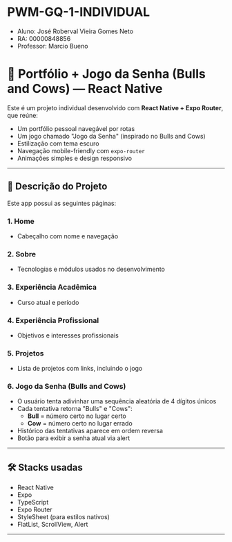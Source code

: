 # PWM-GQ-1-INDIVIDUAL

- Aluno: José Roberval Vieira Gomes Neto  
- RA: 00000848856  
- Professor: Marcio Bueno  

# 💼 Portfólio + Jogo da Senha (Bulls and Cows) — React Native

Este é um projeto individual desenvolvido com **React Native + Expo Router**, que reúne:

- Um portfólio pessoal navegável por rotas
- Um jogo chamado "Jogo da Senha" (inspirado no Bulls and Cows)
- Estilização com tema escuro
- Navegação mobile-friendly com `expo-router`
- Animações simples e design responsivo

---

## 📄 Descrição do Projeto

Este app possui as seguintes páginas:

### 1. **Home**
- Cabeçalho com nome e navegação

### 2. **Sobre**
- Tecnologias e módulos usados no desenvolvimento

### 3. **Experiência Acadêmica**
- Curso atual e período

### 4. **Experiência Profissional**
- Objetivos e interesses profissionais

### 5. **Projetos**
- Lista de projetos com links, incluindo o jogo

### 6. **Jogo da Senha (Bulls and Cows)**
- O usuário tenta adivinhar uma sequência aleatória de 4 dígitos únicos
- Cada tentativa retorna "Bulls" e "Cows":
  - **Bull** = número certo no lugar certo  
  - **Cow** = número certo no lugar errado
- Histórico das tentativas aparece em ordem reversa
- Botão para exibir a senha atual via alert

---

## 🛠️ Stacks usadas

- React Native
- Expo
- TypeScript
- Expo Router
- StyleSheet (para estilos nativos)
- FlatList, ScrollView, Alert

---

